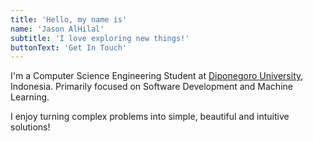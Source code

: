 ```yaml
---
title: 'Hello, my name is'
name: 'Jason AlHilal'
subtitle: 'I love exploring new things!'
buttonText: 'Get In Touch'
---
```


I'm a Computer Science Engineering Student at [Diponegoro University](https://if.fsm.undip.ac.id/), Indonesia. Primarily focused on Software Development and Machine Learning.

I enjoy turning complex problems into simple, beautiful and intuitive solutions!
